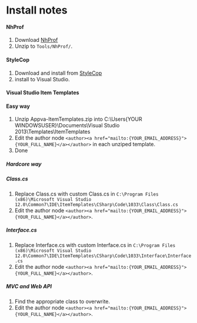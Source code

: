 # Install notes

#### NhProf
1. Download [NhProf](http://www.hibernatingrhinos.com/downloads/NHProf/latest)
2. Unzip to `Tools/NhProf/`.

#### StyleCop
1. Download and install from [StyleCop](http://stylecop.codeplex.com/releases/view/79972)
2. install to Visual Studio.

#### Visual Studio Item Templates

#### Easy way #####
1. Unzip Appva-ItemTemplates.zip into C:\Users\{YOUR WINDOWSUSER}\Documents\Visual Studio 2013\Templates\ItemTemplates 
2. Edit the author node `<author><a href="mailto:{YOUR_EMAIL_ADDRESS}">{YOUR_FULL_NAME}</a></author>` in each unziped template.
3. Done


##### Hardcore way #####
##### Class.cs
1. Replace Class.cs with custom Class.cs in
   `C:\Program Files (x86)\Microsoft Visual Studio 12.0\Common7\IDE\ItemTemplates\CSharp\Code\1033\Class\Class.cs`
2. Edit the author node `<author><a href="mailto:{YOUR_EMAIL_ADDRESS}">{YOUR_FULL_NAME}</a></author>`.

##### Interface.cs
1. Replace Interface.cs with custom Interface.cs in
   `C:\Program Files (x86)\Microsoft Visual Studio 12.0\Common7\IDE\ItemTemplates\CSharp\Code\1033\Interface\Interface.cs`
2. Edit the author node `<author><a href="mailto:{YOUR_EMAIL_ADDRESS}">{YOUR_FULL_NAME}</a></author>`.

##### MVC and Web API
1. Find the appropriate class to overwrite.
2. Edit the author node `<author><a href="mailto:{YOUR_EMAIL_ADDRESS}">{YOUR_FULL_NAME}</a></author>`.

